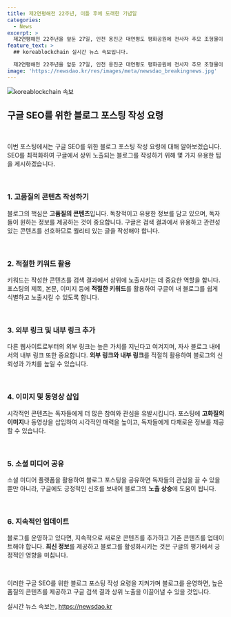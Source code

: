 ```yaml
---
title: 제2연평해전 22주년, 이틀 후에 도래한 기념일
categories:
  - News
excerpt: >
  제2연평해전 22주년을 앞둔 27일, 인천 옹진군 대연평도 평화공원에 전사자 추모 조형물이 세워졌다. 이는 연평해전의 중요성을 상징적으로 기리는 것으로, 해당 조형물은 해전의 의미와 전몰자들에 대한 경의를 담고 있다.
feature_text: >
  ## koreablockchain 실시간 뉴스 속보입니다.

  제2연평해전 22주년을 앞둔 27일, 인천 옹진군 대연평도 평화공원에 전사자 추모 조형물이 세워졌다. 이는 연평해전의 중요성을 상징적으로 기리는 것으로, 해당 조형물은 해전의 의미와 전몰자들에 대한 경의를 담고 있다.
image: 'https://newsdao.kr/res/images/meta/newsdao_breakingnews.jpg'
---
```


<p><img src="https://newsdao.kr/res/images/meta/newsdao_breakingnews.jpg" alt="koreablockchain 속보" /></p>

<h2 data-ke-size="size26">구글 SEO를 위한 블로그 포스팅 작성 요령</h2>

<p data-ke-size="size16">&nbsp;</p>

<p>이번 포스팅에서는 구글 SEO를 위한 블로그 포스팅 작성 요령에 대해 알아보겠습니다. SEO를 최적화하여 구글에서 상위 노출되는 블로그를 작성하기 위해 몇 가지 유용한 팁을 제시하겠습니다.</p>

<p data-ke-size="size16">&nbsp;</p>

<h3>1. 고품질의 콘텐츠 작성하기</h3>

<p data-ke-size="size16">블로그의 핵심은 <b>고품질의 콘텐츠</b>입니다. 독창적이고 유용한 정보를 담고 있으며, 독자들이 원하는 정보를 제공하는 것이 중요합니다. 구글은 검색 결과에서 유용하고 관련성 있는 콘텐츠를 선호하므로 퀄리티 있는 글을 작성해야 합니다.</p>

<p data-ke-size="size16">&nbsp;</p>

<h3>2. 적절한 키워드 활용</h3>

<p data-ke-size="size16">키워드는 작성한 콘텐츠를 검색 결과에서 상위에 노출시키는 데 중요한 역할을 합니다. 포스팅의 제목, 본문, 이미지 등에 <b>적절한 키워드</b>를 활용하여 구글이 내 블로그를 쉽게 식별하고 노출시킬 수 있도록 합니다.</p>

<p data-ke-size="size16">&nbsp;</p>

<h3>3. 외부 링크 및 내부 링크 추가</h3>

<p data-ke-size="size16">다른 웹사이트로부터의 외부 링크는 높은 가치를 지닌다고 여겨지며, 자사 블로그 내에서의 내부 링크 또한 중요합니다. <b>외부 링크와 내부 링크</b>를 적절히 활용하여 블로그의 신뢰성과 가치를 높일 수 있습니다. </p>

<p data-ke-size="size16">&nbsp;</p>

<h3>4. 이미지 및 동영상 삽입</h3>

<p data-ke-size="size16">시각적인 콘텐츠는 독자들에게 더 많은 참여와 관심을 유발시킵니다. 포스팅에 <b>고화질의 이미지</b>나 동영상을 삽입하여 시각적인 매력을 높이고, 독자들에게 다채로운 정보를 제공할 수 있습니다.</p>

<p data-ke-size="size16">&nbsp;</p>

<h3>5. 소셜 미디어 공유</h3>

<p data-ke-size="size16">소셜 미디어 플랫폼을 활용하여 블로그 포스팅을 공유하면 독자들의 관심을 끌 수 있을 뿐만 아니라, 구글에도 긍정적인 신호를 보내어 블로그의 <b>노출 상승</b>에 도움이 됩니다.</p>

<p data-ke-size="size16">&nbsp;</p>

<h3>6. 지속적인 업데이트</h3>

<p data-ke-size="size16">블로그를 운영하고 있다면, 지속적으로 새로운 콘텐츠를 추가하고 기존 콘텐츠를 업데이트해야 합니다. <b>최신 정보</b>를 제공하고 블로그를 활성화시키는 것은 구글의 평가에서 긍정적인 영향을 미칩니다.</p>

<p data-ke-size="size16">&nbsp;</p>

<p>이러한 구글 SEO를 위한 블로그 포스팅 작성 요령을 지켜가며 블로그를 운영하면, 높은 품질의 콘텐츠를 제공하고 구글 검색 결과 상위 노출을 이끌어낼 수 있을 것입니다.</p>
실시간 뉴스 속보는, <a href="https://newsdao.kr" rel="dofollow">https://newsdao.kr</a>


